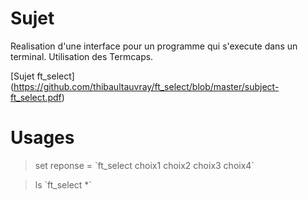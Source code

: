 # Sujet

Realisation d'une interface pour un programme qui s'execute dans un terminal.
Utilisation des Termcaps.

[Sujet ft_select] (https://github.com/thibaultauvray/ft_select/blob/master/subject-ft_select.pdf)

# Usages

> set reponse = \`ft_select choix1 choix2 choix3 choix4\`

> ls \`ft_select *\`
